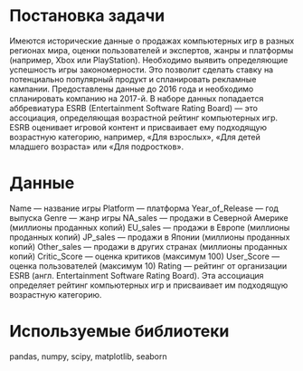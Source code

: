 # Постановка задачи
Имеются исторические данные о продажах компьютерных игр в разных регионах мира, оценки пользователей и экспертов, жанры и платформы (например, Xbox или PlayStation).
Необходимо выявить определяющие успешность игры закономерности. Это позволит сделать ставку на потенциально популярный продукт и спланировать рекламные кампании.
Предоставлены данные до 2016 года и необходимо спланировать компанию на 2017-й.
В наборе данных попадается аббревиатура ESRB (Entertainment Software Rating Board) — это ассоциация, определяющая возрастной рейтинг компьютерных игр. ESRB оценивает игровой контент и присваивает ему подходящую возрастную категорию, например, «Для взрослых», «Для детей младшего возраста» или «Для подростков».

# Данные
  Name — название игры
  Platform — платформа
  Year_of_Release — год выпуска
  Genre — жанр игры
  NA_sales — продажи в Северной Америке (миллионы проданных копий)
  EU_sales — продажи в Европе (миллионы проданных копий)
  JP_sales — продажи в Японии (миллионы проданных копий)
  Other_sales — продажи в других странах (миллионы проданных копий)
  Critic_Score — оценка критиков (максимум 100)
  User_Score — оценка пользователей (максимум 10)
  Rating — рейтинг от организации ESRB (англ. Entertainment Software Rating Board). Эта ассоциация определяет рейтинг компьютерных игр и присваивает им подходящую возрастную категорию.

# Используемые библиотеки
pandas, numpy, scipy, matplotlib, seaborn
